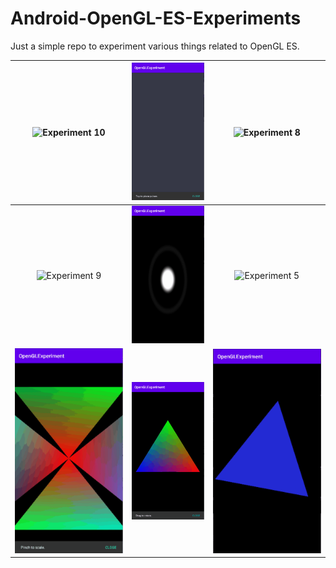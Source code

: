 # Android-OpenGL-ES-Experiments
Just a simple repo to experiment various things related to OpenGL ES.

| <img src="./screenrecording/experiment10.gif" title="Experiment 10"/> | <img src="./screenrecording/experiment7.gif"  title="Experiment 7"/> | <img src="./screenrecording/experiment8.gif" title="Experiment 8"/> |
| :-: | :-: | :-: |
| <img src="./screenrecording/experiment9.gif" title="Experiment 9"/> | <img src="./screenrecording/experiment6.gif" title="Experiment 6"/> | <img src="./screenrecording/experiment5.gif" title="Experiment 5"/> |
| <img src="./screenrecording/experiment3.gif" title="Experiment 3"/> | <img src="./screenrecording/experiment2.gif" title="Experiment 2"/> | <img src="./screenrecording/experiment1.gif" title="Experiment 1"/> |
